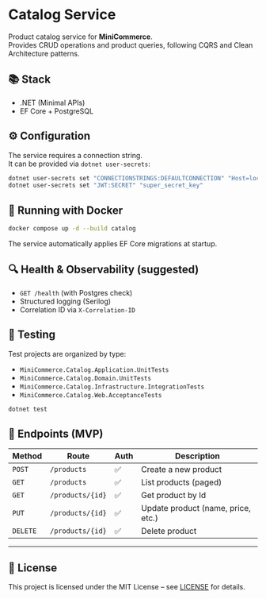 # Catalog Service

Product catalog service for **MiniCommerce**.  
Provides CRUD operations and product queries, following CQRS and Clean Architecture patterns.

## 📚 Stack

-   .NET (Minimal APIs)
-   EF Core + PostgreSQL

## ⚙️ Configuration

The service requires a connection string.  
It can be provided via `dotnet user-secrets`:

```bash
dotnet user-secrets set "CONNECTIONSTRINGS:DEFAULTCONNECTION" "Host=localhost;Database=catalog;Username=postgres;Password=postgres"
dotnet user-secrets set "JWT:SECRET" "super_secret_key"
```

## 🐳 Running with Docker

```bash
docker compose up -d --build catalog
```

The service automatically applies EF Core migrations at startup.

## 🔍 Health & Observability (suggested)

-   `GET /health` (with Postgres check)
-   Structured logging (Serilog)
-   Correlation ID via `X-Correlation-ID`

## 🧪 Testing

Test projects are organized by type:

-   `MiniCommerce.Catalog.Application.UnitTests`
-   `MiniCommerce.Catalog.Domain.UnitTests`
-   `MiniCommerce.Catalog.Infrastructure.IntegrationTests`
-   `MiniCommerce.Catalog.Web.AcceptanceTests`

```bash
dotnet test
```

## 🧩 Endpoints (MVP)

| Method   | Route            | Auth | Description                        |
| -------- | ---------------- | ---- | ---------------------------------- |
| `POST`   | `/products`      | ✅   | Create a new product               |
| `GET`    | `/products`      | ✅   | List products (paged)              |
| `GET`    | `/products/{id}` | ✅   | Get product by Id                  |
| `PUT`    | `/products/{id}` | ✅   | Update product (name, price, etc.) |
| `DELETE` | `/products/{id}` | ✅   | Delete product                     |

---

## 🪪 License

This project is licensed under the MIT License – see [LICENSE](../LICENSE) for details.
